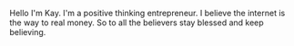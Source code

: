 Hello I'm Kay. I'm a positive thinking entrepreneur. I believe the internet is the way to real money. So to all the believers stay blessed and keep believing. 
